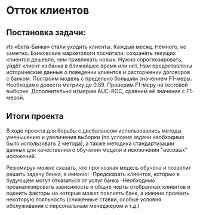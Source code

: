 # Отток клиентов

## Постановка задачи:

Из «Бета-Банка» стали уходить клиенты. Каждый месяц. Немного, но заметно. Банковские маркетологи посчитали: сохранять текущих клиентов дешевле, чем привлекать новых.
Нужно спрогнозировать, уйдёт клиент из банка в ближайшее время или нет. Нам предоставлены исторические данные о поведении клиентов и расторжении договоров с банком.
Построим модель с предельно большим значением F1-меры. Необходимо довести метрику до 0.59. Проверим F1-меру на тестовой выборке.
Дополнительно измерим AUC-ROC, сравним её значение с F1-мерой.

## Итоги проекта

В ходе проекта для борьбы с дисбалансом использовались методы уменьшению и увеличения выборки (по условия задачи необходимо было использовать 2 метода), а также методика стандартизации данных для качественного обучения модели и исключения "весовых" искажений.

Резюмируя можно сказать, что прогнозная модель обучена и позволит решить задачу банка, а именно:
-Предсказать клиентов, которые в будующем могут отказаться от услуг банка
-Необходимо проанализировать зависимость и общие черты отобранных клиентов и оценить факторы на которые может повлиять банк, а именно проявить некоторую лояльность (сниженные ставки, особые условия обслуживания с персональным менеджером и т.д.)
